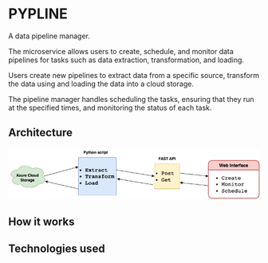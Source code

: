 # PYPLINE
A data pipeline manager. 

The microservice allows users to create, schedule, and monitor data pipelines for tasks such as data extraction, transformation, and loading. 

Users create new pipelines to extract data from a specific source, transform the data using and loading the data into a cloud storage.

The pipeline manager handles scheduling the tasks, ensuring that they run at the specified times, and monitoring the status of each task.

## Architecture

![](architecture.png)


## How it works


## Technologies used